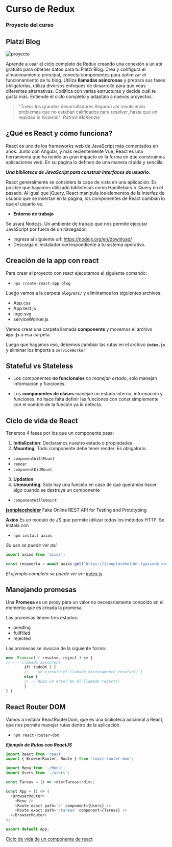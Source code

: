 # Curso de Redux

### Proyecto del curso

## Platzi Blog

![proyecto](https://static.platzi.com/media/landing-projects/Proyecto-redux.gif)

Aprende a usar el ciclo completo de Redux creando una conexión a un api gratuito para obtener datos para tu Platzi Blog. Crea y configura el almacenamiento principal, conecta componentes para optimizar el funcionamiento de tu blog. Utiliza **llamadas asíncronas** y prepara sus fases obligatorias, utiliza diversos enfoques de desarrollo para que veas diferentes alternativas. Codifica con varias estructuras y decide cuál te gusta más. Entiende el ciclo completo y adáptalo a nuevos proyectos. 

> "Todos los grandes desarrolladores llegaron ahí resolviendo problemas que no estaban calificados para resolver, hasta que en realidad lo hicieron". _Patrick McKenzie_ 


## ¿Qué es React y cómo funciona?

React es uno de los frameworks web de JavaScript más comentados en años. Junto con Angular, y más recientemente Vue, React es una herramienta que ha tenido un gran impacto en la forma en que construimos aplicaciones web. En su página lo definen de una manera rápida y sencilla:

**_Una biblioteca de JavaScript para construir interfaces de usuario._**

React generalmente se considera la capa de vista en una aplicación. Es posible que hayamos utilizado bibliotecas como Handlebars o jQuery en el pasado. Al igual que jQuery, React manipula los elementos de la interfaz de usuario que se insertan en la página, los componentes de React cambian lo que el usuario ve.


- **Entorno de trabajo**

Se usará Node.js. Un ambiente de trabajo que nos permite ejecutar JavaScript por fuera de un navegador.

- Ingresa al siguiente url: https://nodejs.org/en/download/
- Descarga el instalador correspondiente a tu sistema operativo.


## Creación de la app con react

Para crear el proyecto con react ejecutamos el siguiente comando:

- `npx create-react-app blog`

Luego vamos a la carpeta **`blog/src/`** y eliminamos los siguientes archivos.
- App.css
- App.test.js
- logo.svg
- serviceWorker.js

Vamos crear una carpeta llamada **components** y movemos el archivo **`App.js`** a esa carpeta.

Luego que hagamos eso, debemos cambiar las rutas en el archivo **`index.js`** y eliminar los imports a `serviceWorker`


## Stateful vs Stateless

- Los componentes **no funcionales** _no manejan estado_, solo manejan información y funciones.

- Los **componentes de clases** manejan un estado interno, información y funciones, no hace falta definir las funciones con const simplemente con el nombre de la función ya lo detecta.


## Ciclo de vida de React

Tenemos 4 fases por los que un componente pasa:

1. **Initialization**: Declaramos nuestro estado o propiedades
2. **Mounting**: Todo componente debe tener render. Es obligatorio. 
  - `componentWillMount`
  - `render`
  - `componentDidMount`
3. **Updation**
4. **Unmounting**: Solo hay una función en caso de que queramos hacer algo cuando se destruya un componente
  - `componentWillUmount`


[**jsonplaceholder**](https://jsonplaceholder.typicode.com/) Fake Online REST API for Testing and Prototyping 

**Axios** Es un modulo de JS que permite utilizar todos los métodos HTTP. Se instala con 

- `npm install axios`

_Su uso se puede ver así:_

```js
import axios from 'axios';

const respuesta = await axios.get('https://jsonplaceholder.typicode.com/users');
```

_El ejemplo completo se puede ver en:_ [index.js](blog/src/components/users/index.js)

## Manejando promesas

Una **Promesa** es un proxy para un valor no necesariamente conocido en el momento que es creada la promesa.

Las promesas tienen tres estados:
- pending
- fullfilled
- rejected

Las promesas se invocan de la siguiente forma:

```js
new  Promise( ( resolve, reject ) => {
// --- llamado asíncrono 
        if( todoOK ) { 
        // -- se ejecutó el llamado exitosamente resolve() }
        else { 
        // -- hubo un error en el llamado reject() 
        } 
} )
```


## React Router DOM

Vamos a instalar ReactRouterDom, que es una biblioteca adicional a React, que nos permite manejar rutas dentro de la aplicación.

- `npm react-router-dom`


**_Ejemplo de Rutas con ReactJS_**

```js
import React from 'react';
import { BrowserRouter, Route } from 'react-router-dom';

import Menu from './Menu';
import Users from './users';

const Tareas = () => <div>Tareas</div>;

const App = () => (
  <BrowserRouter>
    <Menu />
    <Route exact path='/' component={Users} />
    <Route exact path='/tareas' component={Tareas} />
  </BrowserRouter>
);

export default App;
```


[Ciclo de vida de un componente de react](https://platzi.com/tutoriales/1548-react/2283-ciclo-de-vida-de-un-componente-de-react/)